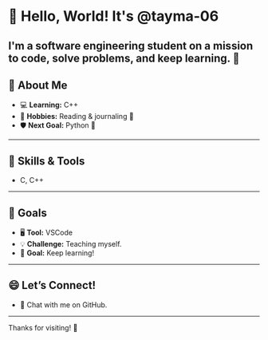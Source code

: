 # 👋 Hello, World! It's @tayma-06  
I'm a **software engineering student** on a mission to code, solve problems, and keep learning. 🚀
---
## 🌟 About Me
- 💻 **Learning:** C++ 
- 📖 **Hobbies:** Reading & journaling 📝  
- 🛡️ **Next Goal:** Python 🐍  
---
## 💪 Skills & Tools
- C, C++  
---
## 🎯 Goals
- 🖥️ **Tool:** VSCode  
- 💡 **Challenge:** Teaching myself.  
- 🌱 **Goal:** Keep learning!
---
## 😄 Let’s Connect!  
- 💌 Chat with me on GitHub.
---
Thanks for visiting! 🌟
